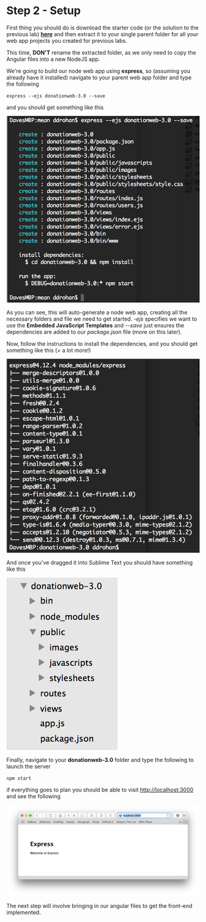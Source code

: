 # Step 2 - Setup

First thing you should do is download the starter code (or the solution to the previous lab) **[here](../zips/donationweb-2.0.solution.zip)** and then extract it to your single parent folder for all your web app projects you created for previous labs. 

This time, **DON'T** rename the extracted folder, as we only need to copy the Angular files into a new NodeJS app.

We're going to build our node web app using **express**, so (assuming you already have it installed) navigate to your parent web app folder and type the following

```
express --ejs donationweb-3.0 --save
```
and you should get something like this

![](../images/lab3.step2.1.png)

As you can see, this will auto-generate a node web app, creating all the necessary folders and file we need to get started. *-ejs* specifies we want to use the **Embedded JavaScript Templates** and *--save* just ensures the dependencies are added to our *package.json* file (more on this later).

Now, follow the instructions to install the dependencies, and you should get something like this (+ a lot more!)

![](../images/lab3.step2.2.png)

And once you've dragged it into Sublime Text you should have something like this

![](../images/donationweb-3.0.start.png)

Finally, navigate to your **donationweb-3.0** folder and type the following to launch the server

```
npm start

```

if everything goes to plan you should be able to visit [http://localhost:3000](http://localhost:3000) and see the following

![](../images/lab3.step2.3.png)

The next step will involve bringing in our angular files to get the front-end implemented.